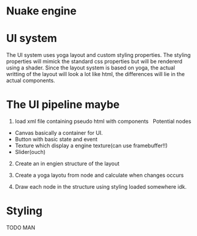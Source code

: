 # Nuake engine





# UI system
The UI system uses yoga layout and custom styling properties. The styling properties will mimick the standard css properties but will be rendererd using a shader. Since the layout system is based on yoga, the actual writting of the layout will look a lot like html, the differences will lie in the actual components.

# The UI pipeline maybe

1. load xml file containing pseudo html with components
  Potential nodes
- Canvas basically a container for UI.
- Button with basic state and event
- Texture which display a engine texture(can use framebuffer!!)
- Slider(ouch)

2. Create an in engien structure of the layout

3. Create a yoga layotu from node and calculate when changes occurs

4. Draw each node in the structure using styling loaded somewhere idk.


# Styling
TODO MAN

